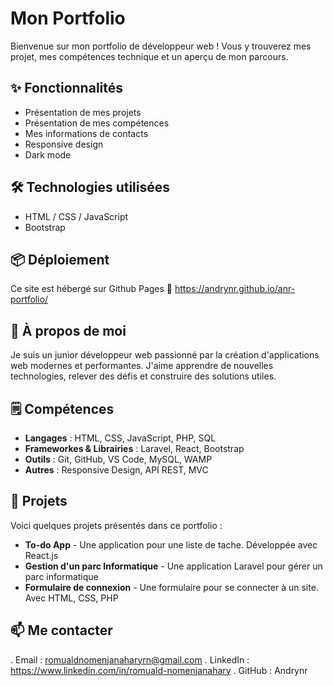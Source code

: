 # Mon Portfolio 

Bienvenue sur mon portfolio de développeur web ! Vous y trouverez mes projet, mes compétences technique et un aperçu de mon parcours. 

## ✨ Fonctionnalités

- Présentation de mes projets
- Présentation de mes compétences
- Mes informations de contacts
- Responsive design
- Dark mode

## 🛠 Technologies utilisées

- HTML / CSS / JavaScript
- Bootstrap

## 📦 Déploiement

Ce site est hébergé sur Github Pages
🔗
https://andrynr.github.io/anr-portfolio/

## 🙋 À propos de moi

Je suis un junior développeur web passionné par la création d'applications web modernes et performantes. J'aime apprendre de nouvelles technologies, relever des défis et construire des solutions utiles.

## 🗒 Compétences
- **Langages** : HTML, CSS, JavaScript, PHP, SQL
- **Frameworkes & Librairies** : Laravel, React, Bootstrap
- **Outils** : Git, GitHub, VS Code, MySQL, WAMP
- **Autres** : Responsive Design, API REST, MVC

## 📁 Projets

Voici quelques projets présentés dans ce portfolio :

- **To-do App** - Une application pour une liste de tache. Développée avec React.js
- **Gestion d'un parc Informatique** - Une application Laravel pour gérer un parc informatique
- **Formulaire de connexion** - Une formulaire pour se connecter à un site. Avec HTML, CSS, PHP

## 📫 Me contacter

. Email : romualdnomenjanaharyrn@gmail.com
. LinkedIn : https://www.linkedin.com/in/romuald-nomenjanahary
. GitHub : Andrynr 